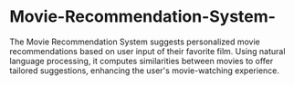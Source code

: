 # Movie-Recommendation-System-
The Movie Recommendation System suggests personalized movie recommendations based on user input of their favorite film. Using natural language processing, it computes similarities between movies to offer tailored suggestions, enhancing the user's movie-watching experience.
